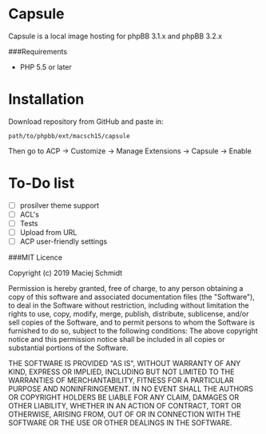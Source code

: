 # Capsule

Capsule is a local image hosting for phpBB 3.1.x and phpBB 3.2.x

###Requirements
- PHP 5.5 or later

# Installation

Download repository from GitHub and paste in:
```
path/to/phpbb/ext/macsch15/capsule
```

Then go to ACP -> Customize -> Manage Extensions -> Capsule -> Enable

# To-Do list
- [ ] prosilver theme support
- [ ] ACL's
- [ ] Tests
- [ ] Upload from URL
- [ ] ACP user-friendly settings

###MIT Licence

Copyright (c) 2019 Maciej Schmidt

Permission is hereby granted, free of charge, to any person obtaining a copy 
of this software and associated documentation files (the "Software"), to deal
in the Software without restriction, including without limitation the rights
to use, copy, modify, merge, publish, distribute, sublicense, and/or sell
copies of the Software, and to permit persons to whom the Software is furnished
to do so, subject to the following conditions:
The above copyright notice and this permission notice shall be included in all
copies or substantial portions of the Software.

THE SOFTWARE IS PROVIDED "AS IS", WITHOUT WARRANTY OF ANY KIND, EXPRESS OR
IMPLIED, INCLUDING BUT NOT LIMITED TO THE WARRANTIES OF MERCHANTABILITY,
FITNESS FOR A PARTICULAR PURPOSE AND NONINFRINGEMENT. IN NO EVENT SHALL THE
AUTHORS OR COPYRIGHT HOLDERS BE LIABLE FOR ANY CLAIM, DAMAGES OR OTHER
LIABILITY, WHETHER IN AN ACTION OF CONTRACT, TORT OR OTHERWISE, ARISING FROM,
OUT OF OR IN CONNECTION WITH THE SOFTWARE OR THE USE OR OTHER DEALINGS IN
THE SOFTWARE.

